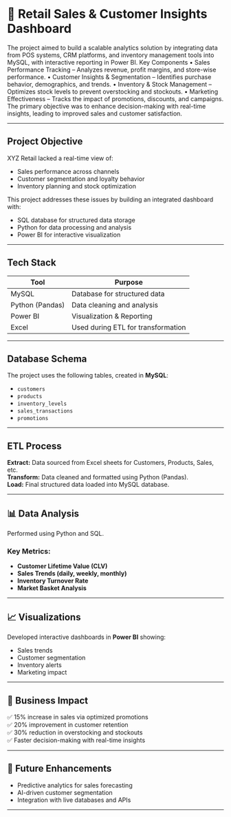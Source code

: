 # 🛒 Retail Sales & Customer Insights Dashboard

The project aimed to build a scalable analytics solution by integrating data from POS 
systems, CRM platforms, and inventory management tools into MySQL, with 
interactive reporting in Power BI. 
Key Components 
• Sales Performance Tracking – Analyzes revenue, profit margins, and store-wise 
performance. 
• Customer Insights & Segmentation – Identifies purchase behavior, 
demographics, and trends. 
• Inventory & Stock Management – Optimizes stock levels to prevent 
overstocking and stockouts. 
• Marketing Effectiveness – Tracks the impact of promotions, discounts, and 
campaigns. 
The primary objective was to enhance decision-making with real-time insights, 
leading to improved sales and customer satisfaction. 

---

##  Project Objective

XYZ Retail lacked a real-time view of:
- Sales performance across channels
- Customer segmentation and loyalty behavior
- Inventory planning and stock optimization

This project addresses these issues by building an integrated dashboard with:
- SQL database for structured data storage
- Python for data processing and analysis
- Power BI for interactive visualization

---

##  Tech Stack

| Tool         | Purpose                          |
|--------------|----------------------------------|
| MySQL        | Database for structured data     |
| Python (Pandas) | Data cleaning and analysis     |
| Power BI     | Visualization & Reporting        |
| Excel        | Used during ETL for transformation |

---

##  Database Schema

The project uses the following tables, created in **MySQL**:
- `customers`
- `products`
- `inventory_levels`
- `sales_transactions`
- `promotions`

---

##  ETL Process

**Extract:** Data sourced from Excel sheets for Customers, Products, Sales, etc.  
**Transform:** Data cleaned and formatted using Python (Pandas).  
**Load:** Final structured data loaded into MySQL database.



---

## 📊 Data Analysis

Performed using Python and SQL.

### Key Metrics:
- **Customer Lifetime Value (CLV)**
- **Sales Trends (daily, weekly, monthly)**
- **Inventory Turnover Rate**
- **Market Basket Analysis**


---

## 📈 Visualizations

Developed interactive dashboards in **Power BI** showing:
- Sales trends
- Customer segmentation
- Inventory alerts
- Marketing impact



---

## 📌 Business Impact

✅ 15% increase in sales via optimized promotions  
✅ 20% improvement in customer retention  
✅ 30% reduction in overstocking and stockouts  
✅ Faster decision-making with real-time insights



---

## 🔮 Future Enhancements

- Predictive analytics for sales forecasting  
- AI-driven customer segmentation  
- Integration with live databases and APIs

---

